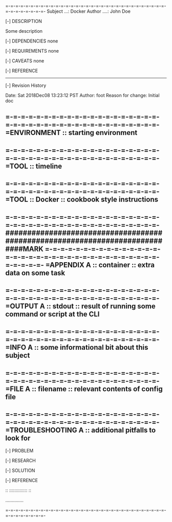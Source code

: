 =-=-=-=-=-=-=-=-=-=-=-=-=-=-=-=-=-=-=-=-=-=-=-=-=-=-=-=-=-=-=-=-=-=-=-=-=-=-=-=-
Subject ...: Docker
Author ....: John Doe

[-] DESCRIPTION

Some description

[-] DEPENDENCIES
none

[-] REQUIREMENTS
none

[-] CAVEATS
none

[-] REFERENCE

-------------------------------------------------------------------------------
[-] Revision History

Date: Sat 2018Dec08 13:23:12 PST
Author: foot
Reason for change: Initial doc

=-=-=-=-=-=-=-=-=-=-=-=-=-=-=-=-=-=-=-=-=-=-=-=-=-=-=-=-=-=-=-=-=-=-=-=-=-=-=-=-
=ENVIRONMENT :: starting environment
---

=-=-=-=-=-=-=-=-=-=-=-=-=-=-=-=-=-=-=-=-=-=-=-=-=-=-=-=-=-=-=-=-=-=-=-=-=-=-=-=-
=TOOL :: timeline
---

=-=-=-=-=-=-=-=-=-=-=-=-=-=-=-=-=-=-=-=-=-=-=-=-=-=-=-=-=-=-=-=-=-=-=-=-=-=-=-=-
=TOOL :: Docker :: cookbook style instructions
---

=-=-=-=-=-=-=-=-=-=-=-=-=-=-=-=-=-=-=-=-=-=-=-=-=-=-=-=-=-=-=-=-=-=-=-=-=-=-=-=-
############################################################################MARK
=-=-=-=-=-=-=-=-=-=-=-=-=-=-=-=-=-=-=-=-=-=-=-=-=-=-=-=-=-=-=-=-=-=-=-=-=-=-=-=-
=APPENDIX A :: container :: extra data on some task
---
=-=-=-=-=-=-=-=-=-=-=-=-=-=-=-=-=-=-=-=-=-=-=-=-=-=-=-=-=-=-=-=-=-=-=-=-=-=-=-=-
=OUTPUT A :: stdout :: result of running some command or script at the CLI
---
=-=-=-=-=-=-=-=-=-=-=-=-=-=-=-=-=-=-=-=-=-=-=-=-=-=-=-=-=-=-=-=-=-=-=-=-=-=-=-=-
=INFO A :: some informational bit about this subject
---
=-=-=-=-=-=-=-=-=-=-=-=-=-=-=-=-=-=-=-=-=-=-=-=-=-=-=-=-=-=-=-=-=-=-=-=-=-=-=-=-
=FILE A :: filename :: relevant contents of config file
---
=-=-=-=-=-=-=-=-=-=-=-=-=-=-=-=-=-=-=-=-=-=-=-=-=-=-=-=-=-=-=-=-=-=-=-=-=-=-=-=-
=TROUBLESHOOTING A :: additional pitfalls to look for
---

[-] PROBLEM


[-] RESEARCH


[-] SOLUTION


[-] REFERENCE

::
::::::::::::::
::

..............


=-=-=-=-=-=-=-=-=-=-=-=-=-=-=-=-=-=-=-=-=-=-=-=-=-=-=-=-=-=-=-=-=-=-=-=-=-=-=-=-
